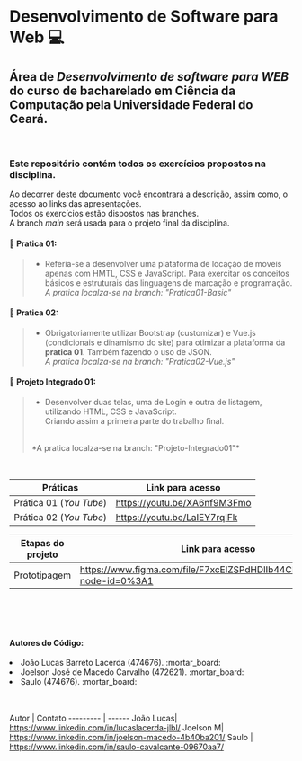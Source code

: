 # Desenvolvimento de Software para Web :computer:

## Área de _Desenvolvimento de software para WEB_ do curso de bacharelado em Ciência da Computação pela Universidade Federal do Ceará.
<br>

### Este repositório contém todos os exercícios propostos na disciplina. <br>
Ao decorrer deste documento você encontrará a descrição, assim como, o acesso ao links das apresentações.<br>
Todos os exercícios estão dispostos nas branches. <br>
A branch _main_ será usada para o projeto final da disciplina.

#### :pushpin: Pratica 01:
> - Referia-se a desenvolver uma plataforma de locação de moveis apenas com HMTL, CSS e JavaScript. Para exercitar os conceitos básicos e estruturais das linguagens de marcação e programação. <br>
> *A pratica localza-se na branch: "Pratica01-Basic"*

 #### :pushpin: Pratica 02:
 > -   Obrigatoriamente utilizar Bootstrap (customizar) e Vue.js (condicionais e dinamismo do site) para otimizar a plataforma da __pratica 01__. Também fazendo o uso de JSON. <br>
 > *A pratica localza-se na branch: "Pratica02-Vue.js"*

 #### :pushpin: Projeto Integrado 01:
 > -   Desenvolver duas telas, uma de Login e outra de listagem, utilizando HTML, CSS e JavaScript. <br>Criando assim a primeira parte do trabalho final.
 > <br>
 > *A pratica localza-se na branch: "Projeto-Integrado01"*


<br>

Práticas   | Link para acesso
--------- | ------
Prática 01 (*You Tube*) | https://youtu.be/XA6nf9M3Fmo
Prática 02 (*You Tube*) | https://youtu.be/LaIEY7rqIFk

Etapas do projeto  | Link para acesso
--------- | ------
Prototipagem | https://www.figma.com/file/F7xcEIZSPdHDlIb44CPxKs/MapCov?node-id=0%3A1

<br><br><br>

#### Autores do Código:

<li>João Lucas Barreto Lacerda (474676). :mortar_board:</li>
<li>Joelson José de Macedo Carvalho (472621). :mortar_board:</li>
<li>Saulo (474676). :mortar_board:</li>

<br><br>
Autor  | Contato
--------- | ------
João Lucas| https://www.linkedin.com/in/lucaslacerda-jlbl/
Joelson M| https://www.linkedin.com/in/joelson-macedo-4b40ba201/
Saulo | https://www.linkedin.com/in/saulo-cavalcante-09670aa7/
